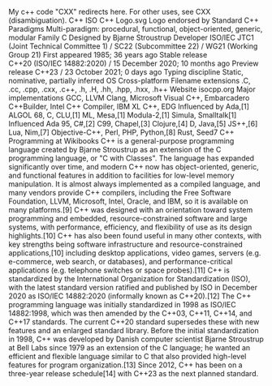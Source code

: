 My c++ code
"CXX" redirects here. For other uses, see CXX (disambiguation).
C++
ISO C++ Logo.svg
Logo endorsed by Standard C++
Paradigms	Multi-paradigm: procedural, functional, object-oriented, generic, modular
Family	C
Designed by	Bjarne Stroustrup
Developer	ISO/IEC JTC1 (Joint Technical Committee 1) / SC22 (Subcommittee 22) / WG21 (Working Group 21)
First appeared	1985; 36 years ago
Stable release	
C++20 (ISO/IEC 14882:2020) / 15 December 2020; 10 months ago
Preview release	
C++23 / 23 October 2021; 0 days ago
Typing discipline	Static, nominative, partially inferred
OS	Cross-platform
Filename extensions	.C, .cc, .cpp, .cxx, .c++, .h, .H, .hh, .hpp, .hxx, .h++
Website	isocpp.org
Major implementations
GCC, LLVM Clang, Microsoft Visual C++, Embarcadero C++Builder, Intel C++ Compiler, IBM XL C++, EDG
Influenced by
Ada,[1] ALGOL 68, C, CLU,[1] ML, Mesa,[1] Modula-2,[1] Simula, Smalltalk[1]
Influenced
Ada 95, C#,[2] C99, Chapel,[3] Clojure,[4] D, Java,[5] JS++,[6] Lua, Nim,[7] Objective-C++, Perl, PHP, Python,[8] Rust, Seed7
 C++ Programming at Wikibooks
C++ is a general-purpose programming language created by Bjarne Stroustrup as an extension of the C programming language, or "C with Classes". The language has expanded significantly over time, and modern C++ now has object-oriented, generic, and functional features in addition to facilities for low-level memory manipulation. It is almost always implemented as a compiled language, and many vendors provide C++ compilers, including the Free Software Foundation, LLVM, Microsoft, Intel, Oracle, and IBM, so it is available on many platforms.[9]
C++ was designed with an orientation toward system programming and embedded, resource-constrained software and large systems, with performance, efficiency, and flexibility of use as its design highlights.[10] C++ has also been found useful in many other contexts, with key strengths being software infrastructure and resource-constrained applications,[10] including desktop applications, video games, servers (e.g. e-commerce, web search, or databases), and performance-critical applications (e.g. telephone switches or space probes).[11]
C++ is standardized by the International Organization for Standardization (ISO), with the latest standard version ratified and published by ISO in December 2020 as ISO/IEC 14882:2020 (informally known as C++20).[12] The C++ programming language was initially standardized in 1998 as ISO/IEC 14882:1998, which was then amended by the C++03, C++11, C++14, and C++17 standards. The current C++20 standard supersedes these with new features and an enlarged standard library. Before the initial standardization in 1998, C++ was developed by Danish computer scientist Bjarne Stroustrup at Bell Labs since 1979 as an extension of the C language; he wanted an efficient and flexible language similar to C that also provided high-level features for program organization.[13] Since 2012, C++ has been on a three-year release schedule[14] with C++23 as the next planned standard.

